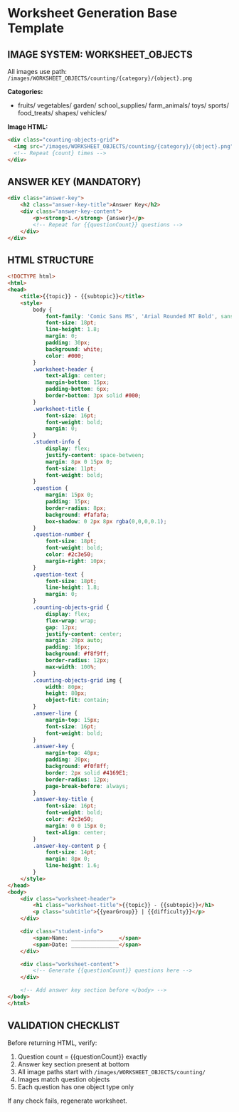 # Worksheet Generation Base Template

## IMAGE SYSTEM: WORKSHEET_OBJECTS

All images use path: `/images/WORKSHEET_OBJECTS/counting/{category}/{object}.png`

**Categories:**
- fruits/ vegetables/ garden/ school_supplies/ farm_animals/ toys/ sports/ food_treats/ shapes/ vehicles/

**Image HTML:**
```html
<div class="counting-objects-grid">
  <img src="/images/WORKSHEET_OBJECTS/counting/{category}/{object}.png" width="80" height="80" alt="{Object}" />
  <!-- Repeat {count} times -->
</div>
```

## ANSWER KEY (MANDATORY)

```html
<div class="answer-key">
    <h2 class="answer-key-title">Answer Key</h2>
    <div class="answer-key-content">
        <p><strong>1.</strong> {answer}</p>
        <!-- Repeat for {{questionCount}} questions -->
    </div>
</div>
```

## HTML STRUCTURE

```html
<!DOCTYPE html>
<html>
<head>
    <title>{{topic}} - {{subtopic}}</title>
    <style>
        body {
            font-family: 'Comic Sans MS', 'Arial Rounded MT Bold', sans-serif;
            font-size: 18pt;
            line-height: 1.8;
            margin: 0;
            padding: 30px;
            background: white;
            color: #000;
        }
        .worksheet-header {
            text-align: center;
            margin-bottom: 15px;
            padding-bottom: 6px;
            border-bottom: 3px solid #000;
        }
        .worksheet-title {
            font-size: 16pt;
            font-weight: bold;
            margin: 0;
        }
        .student-info {
            display: flex;
            justify-content: space-between;
            margin: 8px 0 15px 0;
            font-size: 11pt;
            font-weight: bold;
        }
        .question {
            margin: 15px 0;
            padding: 15px;
            border-radius: 8px;
            background: #fafafa;
            box-shadow: 0 2px 8px rgba(0,0,0,0.1);
        }
        .question-number {
            font-size: 18pt;
            font-weight: bold;
            color: #2c3e50;
            margin-right: 10px;
        }
        .question-text {
            font-size: 18pt;
            line-height: 1.8;
            margin: 0;
        }
        .counting-objects-grid {
            display: flex;
            flex-wrap: wrap;
            gap: 12px;
            justify-content: center;
            margin: 20px auto;
            padding: 16px;
            background: #f8f9ff;
            border-radius: 12px;
            max-width: 100%;
        }
        .counting-objects-grid img {
            width: 80px;
            height: 80px;
            object-fit: contain;
        }
        .answer-line {
            margin-top: 15px;
            font-size: 16pt;
            font-weight: bold;
        }
        .answer-key {
            margin-top: 40px;
            padding: 20px;
            background: #f0f8ff;
            border: 2px solid #4169E1;
            border-radius: 12px;
            page-break-before: always;
        }
        .answer-key-title {
            font-size: 16pt;
            font-weight: bold;
            color: #2c3e50;
            margin: 0 0 15px 0;
            text-align: center;
        }
        .answer-key-content p {
            font-size: 14pt;
            margin: 8px 0;
            line-height: 1.6;
        }
    </style>
</head>
<body>
    <div class="worksheet-header">
        <h1 class="worksheet-title">{{topic}} - {{subtopic}}</h1>
        <p class="subtitle">{{yearGroup}} | {{difficulty}}</p>
    </div>

    <div class="student-info">
        <span>Name: _______________</span>
        <span>Date: _______________</span>
    </div>

    <div class="worksheet-content">
        <!-- Generate {{questionCount}} questions here -->
    </div>

    <!-- Add answer key section before </body> -->
</body>
</html>
```

## VALIDATION CHECKLIST

Before returning HTML, verify:
1. Question count = {{questionCount}} exactly
2. Answer key section present at bottom
3. All image paths start with `/images/WORKSHEET_OBJECTS/counting/`
4. Images match question objects
5. Each question has one object type only

If any check fails, regenerate worksheet.
